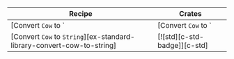 | Recipe | Crates |
|---|---|
| [Convert `Cow` to `| [Convert `Cow` to `| [Convert `Cow` to `&str`][ex-standard-library-convert-cow-to-str] | [![std][c-std-badge]][c-std] |str`][ex-standard-library-convert-cow-to-str] | [![std][c-std-badge]][c-std] |str`][ex-standard-library-convert-cow-to-str] | [![std][c-std-badge]][c-std] |str`][ex-standard-library-convert-cow-to-str] | [![std][c-std-badge]][c-std] |
| [Convert `Cow` to `String`][ex-standard-library-convert-cow-to-string] | [![std][c-std-badge]][c-std] |
